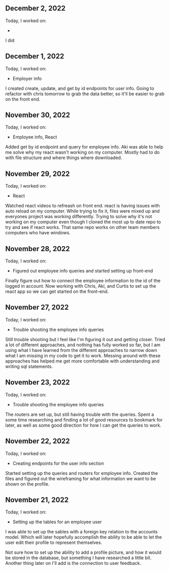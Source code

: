 ## December 2, 2022

Today, I worked on:

* 

I did



## December 1, 2022

Today, I worked on:

* Employer info

I created create, update, and get by id endpoints for user info. Going to 
refactor with chris tomorrow to grab the data better, so it'll be easier 
to grab on the front end.



## November 30, 2022

Today, I worked on:

* Employee info, React

Added get by id endpoint and query for employee info. Aki was able to 
help me solve why my react wasn't working on my computer. Mostly had to 
do with file structure and where things where downloaded.



## November 29, 2022

Today, I worked on:

* React

Watched react videos to refreash on front end. react is having issues 
with auto reload on my computer. While trying to fix it, files were 
mixed up and everyones project was working differently. Trying to 
solve why it's not working on my computer even though I cloned the 
most up to date repo to try and see if react works. That same repo 
works on other team members computers who have windows.



## November 28, 2022

Today, I worked on:

* Figured out employee info queries and started setting up front-end

Finally figure out how to connect the employee information to the id 
of the logged in account. Now working with Chris, Aki, and Curtis to set 
up the react app so we can get started on the front-end.



## November 27, 2022

Today, I worked on:

* Trouble shooting the employee info queries

Still trouble shooting but I feel like I'm figuring it out and getting 
closer. Tried a lot of different approaches, and nothing has fully 
worked so far, but I am using what I have learned from the different 
approaches to narrow down what I am missing in my code to get it to work. 
Messing around with these approaches has helped me get more comfortable 
with understanding and writing sql statements.



## November 23, 2022

Today, I worked on:

* Trouble shooting the employee info queries

The routers are set up, but still having trouble with the queries.
Spent a some time researching and finding a lot of good resources 
to bookmark for later, as well as some good direction for how I can 
get the queries to work.



## November 22, 2022

Today, I worked on:

* Creating endpoints for the user info section

Started setting up the queries and routers for employee info.
Created the files and figured out the wireframing for what 
information we want to be shown on the profile.



## November 21, 2022

Today, I worked on:

* Setting up the tables for an employee user

I was able to set up the sables with a foreign key relation 
to the accounts model. Which will later hopefully accomplish the 
ability to be able to let the user edit their profile to represent 
themselves.

Not sure how to set up the ability to add a profile picture, and how 
it would be stored in the database, but something I have researched 
a little bit. Another thing later on I'll add is the connection to 
user feedback.
